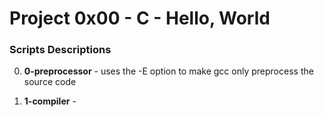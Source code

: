 # Project 0x00 - C - Hello, World

### Scripts Descriptions

0. **0-preprocessor** - uses the -E option to make gcc only preprocess the source code

1. **1-compiler** - 
